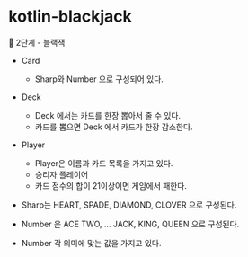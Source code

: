 # kotlin-blackjack

🚀 2단계 - 블랙잭

- Card
    - Sharp와 Number 으로 구성되어 있다.

- Deck
    - Deck 에서는 카드를 한장 뽑아서 줄 수 있다.
    - 카드를 뽑으면 Deck 에서 카드가 한장 감소한다.

- Player
    - Player은 이름과 카드 목록을 가지고 있다.
    - 승리자 플레이어
    - 카드 점수의 합이 21이상이면 게임에서 패한다.

- Sharp는 HEART, SPADE, DIAMOND, CLOVER 으로 구성된다.
- Number 은 ACE TWO, ... JACK, KING, QUEEN 으로 구성된다.
- Number 각 의미에 맞는 값을 가지고 있다.

